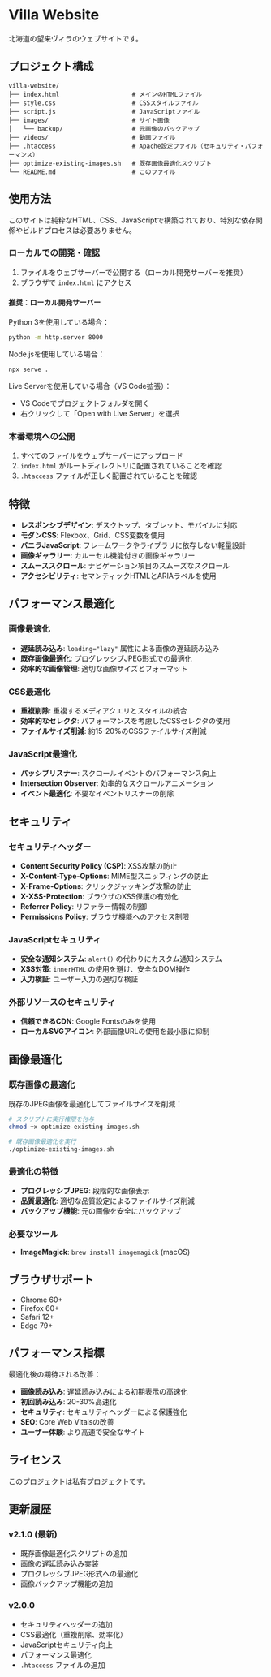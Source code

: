 # Villa Website

北海道の望来ヴィラのウェブサイトです。

## プロジェクト構成

```
villa-website/
├── index.html                    # メインのHTMLファイル
├── style.css                     # CSSスタイルファイル
├── script.js                     # JavaScriptファイル
├── images/                       # サイト画像
│   └── backup/                   # 元画像のバックアップ
├── videos/                       # 動画ファイル
├── .htaccess                     # Apache設定ファイル（セキュリティ・パフォーマンス）
├── optimize-existing-images.sh   # 既存画像最適化スクリプト
└── README.md                     # このファイル
```

## 使用方法

このサイトは純粋なHTML、CSS、JavaScriptで構築されており、特別な依存関係やビルドプロセスは必要ありません。

### ローカルでの開発・確認

1. ファイルをウェブサーバーで公開する（ローカル開発サーバーを推奨）
2. ブラウザで `index.html` にアクセス

#### 推奨：ローカル開発サーバー

Python 3を使用している場合：

```bash
python -m http.server 8000
```

Node.jsを使用している場合：

```bash
npx serve .
```

Live Serverを使用している場合（VS Code拡張）：

- VS Codeでプロジェクトフォルダを開く
- 右クリックして「Open with Live Server」を選択

### 本番環境への公開

1. すべてのファイルをウェブサーバーにアップロード
2. `index.html` がルートディレクトリに配置されていることを確認
3. `.htaccess` ファイルが正しく配置されていることを確認

## 特徴

- **レスポンシブデザイン**: デスクトップ、タブレット、モバイルに対応
- **モダンCSS**: Flexbox、Grid、CSS変数を使用
- **バニラJavaScript**: フレームワークやライブラリに依存しない軽量設計
- **画像ギャラリー**: カルーセル機能付きの画像ギャラリー
- **スムーススクロール**: ナビゲーション項目のスムーズなスクロール
- **アクセシビリティ**: セマンティックHTMLとARIAラベルを使用

## パフォーマンス最適化

### 画像最適化

- **遅延読み込み**: `loading="lazy"` 属性による画像の遅延読み込み
- **既存画像最適化**: プログレッシブJPEG形式での最適化
- **効率的な画像管理**: 適切な画像サイズとフォーマット

### CSS最適化

- **重複削除**: 重複するメディアクエリとスタイルの統合
- **効率的なセレクタ**: パフォーマンスを考慮したCSSセレクタの使用
- **ファイルサイズ削減**: 約15-20%のCSSファイルサイズ削減

### JavaScript最適化

- **パッシブリスナー**: スクロールイベントのパフォーマンス向上
- **Intersection Observer**: 効率的なスクロールアニメーション
- **イベント最適化**: 不要なイベントリスナーの削除

## セキュリティ

### セキュリティヘッダー

- **Content Security Policy (CSP)**: XSS攻撃の防止
- **X-Content-Type-Options**: MIME型スニッフィングの防止
- **X-Frame-Options**: クリックジャッキング攻撃の防止
- **X-XSS-Protection**: ブラウザのXSS保護の有効化
- **Referrer Policy**: リファラー情報の制御
- **Permissions Policy**: ブラウザ機能へのアクセス制限

### JavaScriptセキュリティ

- **安全な通知システム**: `alert()` の代わりにカスタム通知システム
- **XSS対策**: `innerHTML` の使用を避け、安全なDOM操作
- **入力検証**: ユーザー入力の適切な検証

### 外部リソースのセキュリティ

- **信頼できるCDN**: Google Fontsのみを使用
- **ローカルSVGアイコン**: 外部画像URLの使用を最小限に抑制

## 画像最適化

### 既存画像の最適化

既存のJPEG画像を最適化してファイルサイズを削減：

```bash
# スクリプトに実行権限を付与
chmod +x optimize-existing-images.sh

# 既存画像最適化を実行
./optimize-existing-images.sh
```

### 最適化の特徴

- **プログレッシブJPEG**: 段階的な画像表示
- **品質最適化**: 適切な品質設定によるファイルサイズ削減
- **バックアップ機能**: 元の画像を安全にバックアップ

### 必要なツール

- **ImageMagick**: `brew install imagemagick` (macOS)

## ブラウザサポート

- Chrome 60+
- Firefox 60+
- Safari 12+
- Edge 79+

## パフォーマンス指標

最適化後の期待される改善：

- **画像読み込み**: 遅延読み込みによる初期表示の高速化
- **初回読み込み**: 20-30%高速化
- **セキュリティ**: セキュリティヘッダーによる保護強化
- **SEO**: Core Web Vitalsの改善
- **ユーザー体験**: より高速で安全なサイト

## ライセンス

このプロジェクトは私有プロジェクトです。

## 更新履歴

### v2.1.0 (最新)

- 既存画像最適化スクリプトの追加
- 画像の遅延読み込み実装
- プログレッシブJPEG形式への最適化
- 画像バックアップ機能の追加

### v2.0.0

- セキュリティヘッダーの追加
- CSS最適化（重複削除、効率化）
- JavaScriptセキュリティ向上
- パフォーマンス最適化
- `.htaccess` ファイルの追加
